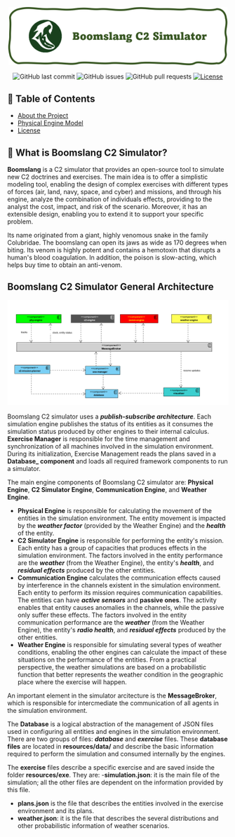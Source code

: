 <p align="center">
  <a href="" rel="noopener">
 <img src="resources/img/boomslang-logo.png" alt="Bomslang C2 Simulator" width="500"></a>
</p>

<div align="center">

![GitHub last commit](https://img.shields.io/github/last-commit/kabartsjc/boomslang-c2-sim)
![GitHub issues](https://img.shields.io/github/issues/kabartsjc/boomslang-c2-sim)
![GitHub pull requests](https://img.shields.io/github/issues-pr/kabartsjc/boomslang-c2-sim)
[![License](https://img.shields.io/badge/license-GPL-blue.svg)](/LICENSE)
</div>


## 📝 Table of Contents

- [About the Project](#about)
- [Physical Engine Model](/PHY-ENGINE)
- [License](/LICENSE)

## 🐍 What is Boomslang C2 Simulator? <a name = "about"></a>

**Boomslang** is a C2 simulator that provides an open-source tool to simulate new C2 doctrines and exercises. The main idea is to offer a simplistic modeling tool, enabling the design of complex exercises with different types of forces (air, land, navy, space, and cyber) and missions, and through his engine, analyze the combination of individuals effects, providing to the analyst the cost, impact, and risk of the scenario. Moreover, it has an extensible design, enabling you to extend it to support your specific problem.

Its name originated from a giant, highly venomous snake in the family Colubridae. The boomslang can open its jaws as wide as 170 degrees when biting. Its venom is highly potent and contains a hemotoxin that disrupts a human's blood coagulation. In addition, the poison is slow-acting, which helps buy time to obtain an anti-venom.

<h2> Boomslang C2 Simulator General Architecture</h2>

<a href="resources/img/boomslang-architecture.png">![Logo](resources/img/boomslang-architecture.png)</a>

Boomslang C2 simulator uses a **_publish-subscribe architecture_**. Each simulation engine publishes the status of its entities as it consumes the simulation status produced by other engines to their internal calculus. **Exercise Manager** is responsible for the time management and synchronization of all machines involved in the simulation environment. During its initialization, Exercise Management reads the plans saved in a **Database_ component** and loads all required framework components to run a simulator. 

The main engine components of Boomslang C2 simulator are: **Physical Engine**, **C2 Simulator Engine**, **Communication Engine**, and **Weather Engine**. 

- **Physical Engine** is responsible for calculating the movement of the entities in the simulation environment. The entity movement is impacted by the **_weather factor_** (provided by the Weather Engine) and the **_health_** of the entity.
- **C2 Simulator Engine** is responsible for performing the entity's mission. Each entity has a group of capacities that produces effects in the simulation environment. The factors involved in the entity performance are the **_weather_** (from the Weather Engine), the entity's **_health_**, and **_residual effects_** produced by the other entities.
-  **Communication Engine** calculates the communication effects caused by interference in the channels existent in the simulation environment. Each entity to perform its mission requires communication capabilities. The entities can have **_active sensors_** and **passive ones**. The activity enables that entity causes anomalies in the channels, while the passive only suffer these effects. The factors involved in the entity communication performance are the **_weather_** (from the Weather Engine), the entity's **_radio health_**, and **_residual effects_** produced by the other entities.
- **Weather Engine** is responsible for simulating several types of weather conditions, enabling the other engines can calculate the impact of these situations on the performance of the entities. From a practical perspective, the weather simulations are based on a probabilistic function that better represents the weather condition in the geographic place where the exercise will happen.

An important element in the simulator arcitecture is the **MessageBroker**, which is responsible for intercmediate the communication of all agents in the simulation environment.

The **Database** is a logical abstraction of the management of JSON files used in configuring all entities and engines in the simulation environment. There are two groups of files: **_database_** and **_exercise_** files. These **database files** are located in **resources/data/** and describe the basic information required to perform the simulation and consumed internally by the engines. 

The **exercise** files describe a specific exercise and are saved inside the folder **resources/exe**. They are:
-**simulation.json**: it is the main file of the simulation; all the other files are dependent on the information provided by this file.
- **plans.json** is the file that describes the entities involved in the exercise environment and its plans.
- **weather.json**: it is the file that describes the several distributions and other probabilistic information of weather scenarios.






